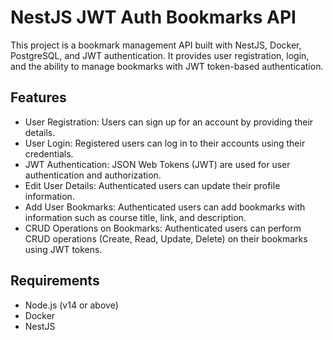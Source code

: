 # NestJS JWT Auth Bookmarks API

This project is a bookmark management API built with NestJS, Docker, PostgreSQL, and JWT authentication. It provides user registration, login, and the ability to manage bookmarks with JWT token-based authentication.

## Features

- User Registration: Users can sign up for an account by providing their details.
- User Login: Registered users can log in to their accounts using their credentials.
- JWT Authentication: JSON Web Tokens (JWT) are used for user authentication and authorization.
- Edit User Details: Authenticated users can update their profile information.
- Add User Bookmarks: Authenticated users can add bookmarks with information such as course title, link, and description.
- CRUD Operations on Bookmarks: Authenticated users can perform CRUD operations (Create, Read, Update, Delete) on their bookmarks using JWT tokens.

## Requirements

- Node.js (v14 or above)
- Docker
- NestJS
